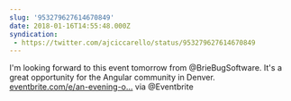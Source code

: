 ```yaml
---
slug: '953279627614670849'
date: 2018-01-16T14:55:48.000Z
syndication:
 - https://twitter.com/ajciccarello/status/953279627614670849
---
```


I'm looking forward to this event tomorrow from @BrieBugSoftware. It's a great opportunity for the Angular community in Denver. [eventbrite.com/e/an-evening-o…](https://www.eventbrite.com/e/an-evening-of-angular-with-joe-eames-and-aaron-frost-tickets-41291404703?aff=estw) via @Eventbrite
